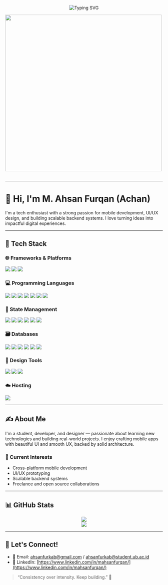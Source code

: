 <p align="center">
  <img src="https://readme-typing-svg.demolab.com?font=Fira+Code&size=24&duration=3000&pause=1000&color=00C4CC&center=true&vCenter=true&width=435&lines=Hi+I'm+Achan+%F0%9F%91%8B;Flutter+%7C+React+Native+%7C+.NET+Developer;Love+to+build+and+design+apps!" alt="Typing SVG" />
</p>

<img src="https://user-images.githubusercontent.com/74038190/225813708-98b745f2-7d22-48cf-9150-083f1b00d6c9.gif" width="500">
<br><br>

---

# 👋 Hi, I'm M. Ahsan Furqan (Achan)

I'm a tech enthusiast with a strong passion for mobile development, UI/UX design, and building scalable backend systems. I love turning ideas into impactful digital experiences.

---

## 🚀 Tech Stack

### 🌐 Frameworks & Platforms
<p>
  <img src="https://img.shields.io/badge/Flutter-02569B?style=for-the-badge&logo=flutter&logoColor=white" />
  <img src="https://img.shields.io/badge/React_Native-20232A?style=for-the-badge&logo=react&logoColor=61DAFB" />
  <img src="https://img.shields.io/badge/.NET-512BD4?style=for-the-badge&logo=dotnet&logoColor=white" />
</p>

### 💻 Programming Languages
<p>
  <img src="https://img.shields.io/badge/Dart-0175C2?style=for-the-badge&logo=dart&logoColor=white" />
  <img src="https://img.shields.io/badge/JavaScript-F7DF1E?style=for-the-badge&logo=javascript&logoColor=black" />
  <img src="https://img.shields.io/badge/C%23-239120?style=for-the-badge&logo=c-sharp&logoColor=white" />
  <img src="https://img.shields.io/badge/Kotlin-7F52FF?style=for-the-badge&logo=kotlin&logoColor=white" />
  <img src="https://img.shields.io/badge/Java-007396?style=for-the-badge&logo=java&logoColor=white" />
  <img src="https://img.shields.io/badge/PHP-777BB4?style=for-the-badge&logo=php&logoColor=white" />
  <img src="https://img.shields.io/badge/Python-3776AB?style=for-the-badge&logo=python&logoColor=white" />
</p>

### 🧠 State Management
<p>
  <img src="https://img.shields.io/badge/Provider-0A1128?style=for-the-badge&logo=flutter&logoColor=white" />
  <img src="https://img.shields.io/badge/GetX-DD2828?style=for-the-badge&logo=flutter&logoColor=white" />
  <img src="https://img.shields.io/badge/BLoC-00599C?style=for-the-badge&logo=flutter&logoColor=white" />
  <img src="https://img.shields.io/badge/ViewModel-6D6D6D?style=for-the-badge" />
  <img src="https://img.shields.io/badge/MVI-0088CC?style=for-the-badge" />
  <img src="https://img.shields.io/badge/StateFlow-00C4B4?style=for-the-badge" />
</p>

### 🗃️ Databases
<p>
  <img src="https://img.shields.io/badge/MySQL-4479A1?style=for-the-badge&logo=mysql&logoColor=white" />
  <img src="https://img.shields.io/badge/MariaDB-003545?style=for-the-badge&logo=mariadb&logoColor=white" />
  <img src="https://img.shields.io/badge/Prisma-2D3748?style=for-the-badge&logo=prisma&logoColor=white" />
  <img src="https://img.shields.io/badge/Firebase-FFCA28?style=for-the-badge&logo=firebase&logoColor=black" />
  <img src="https://img.shields.io/badge/Supabase-3ECF8E?style=for-the-badge&logo=supabase&logoColor=white" />
  <img src="https://img.shields.io/badge/AWS-232F3E?style=for-the-badge&logo=amazon-aws&logoColor=white" />
</p>

### 🎨 Design Tools
<p>
  <img src="https://img.shields.io/badge/Figma-F24E1E?style=for-the-badge&logo=figma&logoColor=white" />
  <img src="https://img.shields.io/badge/Adobe-FF0000?style=for-the-badge&logo=adobecreativecloud&logoColor=white" />
  <img src="https://img.shields.io/badge/Canva-00C4CC?style=for-the-badge&logo=canva&logoColor=white" />
</p>

### ☁️ Hosting
<p>
  <img src="https://img.shields.io/badge/Vercel-000000?style=for-the-badge&logo=vercel&logoColor=white" />
</p>

---

## ✍️ About Me
I'm a student, developer, and designer — passionate about learning new technologies and building real-world projects. I enjoy crafting mobile apps with beautiful UI and smooth UX, backed by solid architecture.

### 📌 Current Interests
- Cross-platform mobile development
- UI/UX prototyping
- Scalable backend systems
- Freelance and open source collaborations

---

## 📊 GitHub Stats

<p align="center">
  <img src="https://github-readme-stats.vercel.app/api?username=ahsanfurqan&show_icons=true&theme=tokyonight" />
  <br/>
  <img src="https://github-readme-stats.vercel.app/api/top-langs/?username=ahsanfurqan&layout=compact&theme=tokyonight" />
</p>

---

## 🌱 Let's Connect!
- 📧 Email: ahsanfurkab@gmail.com / ahsanfurkab@student.ub.ac.id  
- 🔗 LinkedIn: [https://www.linkedin.com/in/mahsanfurqan/](https://www.linkedin.com/in/mahsanfurqan/)

> “Consistency over intensity. Keep building.” 🚀
